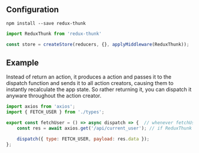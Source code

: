 ## Configuration
`npm install --save redux-thunk`

```jsx
import ReduxThunk from 'redux-thunk'

const store = createStore(reducers, {}, applyMiddleware(ReduxThunk));
````

## Example
Instead of return an action, it produces a action and passes it to the dispatch function and sends it to all action creators, causing them to instantly recalculate the app state. So rather returning it, you can dispatch it anyware throughout the action creator.

```js
import axios from 'axios';
import { FETCH_USER } from './types';

export const fetchUser = () => async dispatch => {  // whenever fetchUser is called it will instantly return a function
    const res = await axios.get('/api/current_user'); // if ReduxThunk sees we return a function, instead of a normal function, it will automaticall call this function and pass the dispatch function as an argument

    dispatch({ type: FETCH_USER, payload: res.data });
};
```
